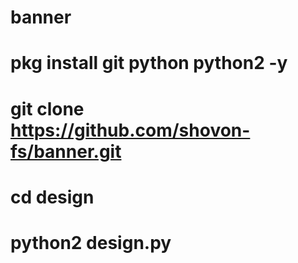 # banner

# pkg install git python python2 -y

# git clone https://github.com/shovon-fs/banner.git

# cd design

# python2 design.py

